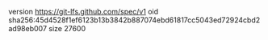 version https://git-lfs.github.com/spec/v1
oid sha256:45d4528f1ef6123b13b3842b887074ebd61817cc5043ed72924cbd2ad98eb007
size 27600
